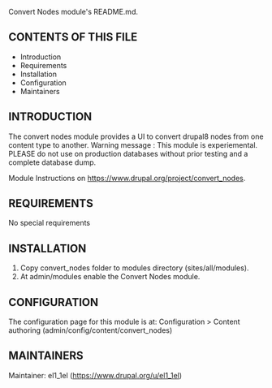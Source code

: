 Convert Nodes module's README.md.

CONTENTS OF THIS FILE
----------------------

  * Introduction
  * Requirements
  * Installation
  * Configuration
  * Maintainers

INTRODUCTION
------------

The convert nodes module provides a UI to convert drupal8 nodes
 from one content type to another.
Warning message : This module is experiemental. PLEASE do not use on
 production databases without prior testing and a complete database dump.

Module Instructions on https://www.drupal.org/project/convert_nodes.

REQUIREMENTS
------------

No special requirements


INSTALLATION
------------
1. Copy convert_nodes folder to modules directory
   (sites/all/modules).
2. At admin/modules enable the Convert Nodes module.


CONFIGURATION
-------------
The configuration page for this module is at: Configuration > Content authoring
(admin/config/content/convert_nodes)


MAINTAINERS
-----------

Maintainer: el1_1el (https://www.drupal.org/u/el1_1el)
